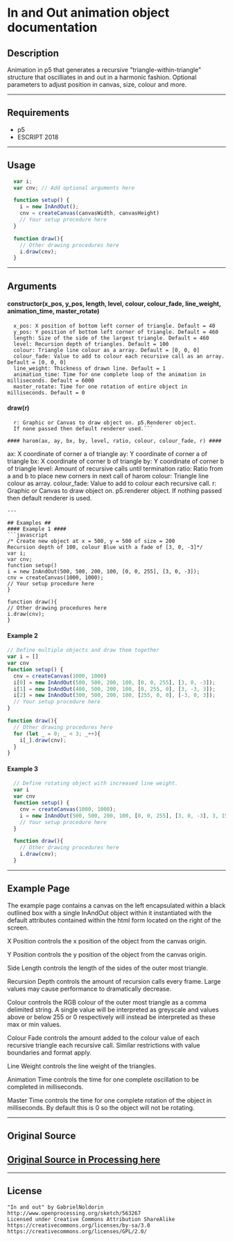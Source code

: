 # In and Out animation object documentation #
## Description ##
Animation in p5 that generates a recursive "triangle-within-triangle" structure that oscilliates in and out in a harmonic fashion. Optional parameters to adjust position in canvas, size, colour and more.

---
## Requirements ##
* p5
* ESCRIPT 2018
---
## Usage ##
```javascript
  var i;
  var cnv; // Add optional arguments here

  function setup() {
    i = new InAndOut();
    cnv = createCanvas(canvasWidth, canvasHeight)
    // Your setup procedure here
  }

  function draw(){
    // Other drawing procedures here
    i.draw(cnv);
  }
```
---
## Arguments ##
#### constructor(x_pos, y_pos, length, level, colour, colour_fade, line_weight, animation_time, master_rotate)
```
  x_pos: X position of bottom left corner of triangle. Default = 40
  y_pos: Y position of bottom left corner of triangle. Default = 460
  length: Size of the side of the largest triangle. Default = 460
  level: Recursion depth of triangles. Default = 100
  colour: Triangle line colour as a array. Default = [0, 0, 0]
  colour_fade: Value to add to colour each recursive call as an array. Default = [0, 0, 0]
  line_weight: Thickness of drawn line. Default = 1
  animation_time: Time for one complete loop of the animation in milliseconds. Default = 6000
  master_rotate: Time for one rotation of entire object in milliseconds. Default = 0
  ```
#### draw(r) ####
```
  r: Graphic or Canvas to draw object on. p5.Renderer object.
  If none passed then default renderer used.```

#### harom(ax, ay, bx, by, level, ratio, colour, colour_fade, r) ####
```
  ax: X coordinate of corner a of triangle
  ay: Y coordinate of corner a of triangle
  bx: X coordinate of corner b of triangle
  by: Y coordinate of corner b of triangle
  level: Amount of recursive calls until termination
  ratio: Ratio from a and b to place new corners in next call of harom
  colour: Triangle line colour as array.
  colour_fade: Value to add to colour each recursive call.
  r: Graphic or Canvas to draw object on. p5.renderer object. If nothing passed then default renderer is used.
  ```
---

## Examples ##
#### Example 1 ####
```javascript
/* Create new object at x = 500, y = 500 of size = 200
  Recursion depth of 100, colour Blue with a fade of [3, 0, -3]*/
var i;
var cnv;
function setup()
  i = new InAndOut(500, 500, 200, 100, [0, 0, 255], [3, 0, -3]);
  cnv = createCanvas(1000, 1000);
  // Your setup procedure here
}

function draw(){
  // Other drawing procedures here
  i.draw(cnv);
}  
```
#### Example 2 ####
```javascript
// Define multiple objects and draw them together
var i = []
var cnv
function setup() {
  cnv = createCanvas(1000, 1000)
  i[0] = new InAndOut(500, 500, 200, 100, [0, 0, 255], [3, 0, -3]);
  i[1] = new InAndOut(400, 500, 200, 100, [0, 255, 0], [3, -3, 3]);
  i[2] = new InAndOut(300, 500, 200, 100, [255, 0, 0], [-3, 0, 3]);
  // Your setup procedure here
}

function draw(){
  // Other drawing procedures here
  for (let _ = 0; _ < 3; _++){
    i[_].draw(cnv);  
  }
}  
```
#### Example 3 ####
```javascript
  // Define rotating object with increased line weight.
  var i
  var cnv
  function setup() {
    cnv = createCanvas(1000, 1000);
    i = new InAndOut(500, 500, 200, 100, [0, 0, 255], [3, 0, -3], 3, 1500, 3000);
    // Your setup procedure here
  }

  function draw(){
    // Other drawing procedures here
    i.draw(cnv);
  }  
```
---
## Example Page ##
The example page contains a canvas on the left encapsulated within a black outlined box with a single InAndOut object within it instantiated with the default attributes contained within the html form located on the right of the screen.

X Position controls the x position of the object from the canvas origin.

Y Position controls the y position of the object from the canvas origin.

Side Length controls the length of the sides of the outer most triangle.

Recursion Depth controls the amount of recursion calls every frame. Large values may cause performance to dramatically decrease.

Colour controls the RGB colour of the outer most triangle as a comma delimited string. A single value will be interpreted as greyscale and values above or below 255 or 0 respectively will instead be interpreted as these max or min values.

Colour Fade controls the amount added to the colour value of each recursive triangle each recursive call. Similar restrictions with value boundaries and format apply.

Line Weight controls the line weight of the triangles.

Animation Time controls the time for one complete oscillation to be completed in milliseconds.

Master Time controls the time for one complete rotation of the object in milliseconds. By default this is 0 so the object will not be rotating.

---
## Original Source ##

[Original Source in Processing here](https://www.openprocessing.org/sketch/563267)
---
---
## License
```
"In and out" by GabrielNoldorin http://www.openprocessing.org/sketch/563267  
Licensed under Creative Commons Attribution ShareAlike
https://creativecommons.org/licenses/by-sa/3.0
https://creativecommons.org/licenses/GPL/2.0/
```
